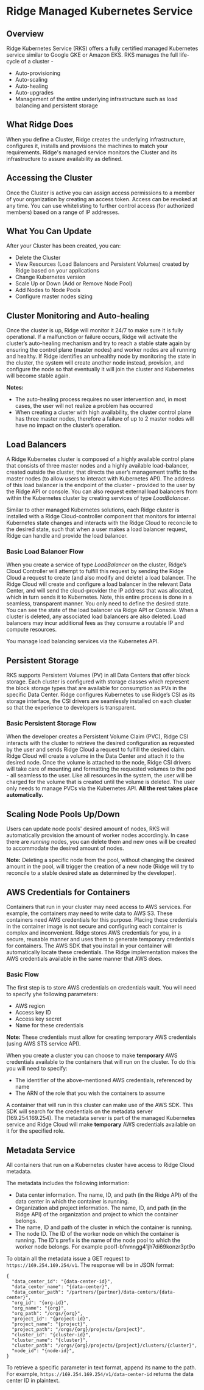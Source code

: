 ﻿# Ridge Managed Kubernetes Service
## Overview
Ridge Kubernetes Service (RKS) offers a fully certified managed Kubernetes service similar to Google GKE or Amazon EKS.
RKS manages the full life-cycle of a cluster -
 - Auto-provisioning
 - Auto-scaling
 - Auto-healing
 - Auto-upgrades
 - Management of the entire underlying infrastructure such as load balancing and persistent storage

## What Ridge Does
When you define a Cluster, Ridge creates the underlying infrastructure, configures it, installs and provisions the machines to match your requirements.
Ridge's managed service monitors the Cluster and its infrastructure to assure availability as defined.

## Accessing the Cluster
Once the Cluster is active you can assign access permissions to a member of your organization by creating an access token.
Access can be revoked at any time.
You can use whitelisting to further control access (for authorized members) based on a range of IP addresses.

## What You Can Update
After your Cluster has been created, you can:
  * Delete the Cluster
  * View Resources (Load Balancers and Persistent Volumes) created by Ridge based on your applications
  * Change Kubernetes version
  * Scale Up or Down (Add or Remove Node Pool)
  * Add Nodes to Node Pools
  * Configure master nodes sizing

## Cluster Monitoring and Auto-healing
Once the cluster is up, Ridge will monitor it 24/7 to make sure it is fully operational.
If a malfunction or failure occurs, Ridge will activate the cluster’s auto-healing mechanism and try to reach a stable state again by ensuring the control plane (master nodes) and worker nodes are all running and healthy.
If Ridge identifies an unhealthy node by monitoring the state in the cluster, the system will create another node instead, provision, and configure the node so that eventually it will join the cluster and Kubernetes will become stable again.

**Notes:**
- The auto-healing process requires no user intervention and, in most cases, the user will not realize a problem has occurred
- When creating a cluster with high availability, the cluster control plane has three master nodes, therefore a failure of up to 2 master nodes will have no impact on the cluster’s operation.

## Load Balancers
A Ridge Kubernetes cluster is composed of a highly available control plane that consists of three master nodes and a highly available load-balancer, created outside the cluster, that directs the user’s management traffic to the master nodes (to allow users to interact with Kubernetes API).
The address of this load balancer is the endpoint of the cluster - provided to the user by the Ridge API or console.
You can also request external load balancers from within the Kubernetes cluster by creating services of type _LoadBalancer_.

Similar to other managed Kubernetes solutions, each Ridge cluster is installed with a Ridge Cloud-controller component that monitors for internal Kubernetes state changes and interacts with the Ridge Cloud to reconcile to the desired state, such that when a user makes a load balancer request, Ridge can handle and provide the load balancer.

### Basic Load Balancer Flow
When you create a service of type _LoadBalancer_ on the cluster, Ridge’s Cloud Controller will attempt to fulfill this request by sending the Ridge Cloud a request to create (and also modify and delete) a load balancer. The Ridge Cloud will create and configure a load balancer in the relevant Data Center, and will send the cloud-provider the IP address that was allocated, which in turn sends it to Kubernetes.
Note, this entire process is done in a seamless, transparent manner. You only need to define the desired state.
You can see the state of the load balancer via Ridge API or Console.
When a cluster is deleted, any associated load balancers are also deleted.
Load balancers may incur additional fees as they consume a routable IP and compute resources.

You manage load balancing services via the Kubernetes API.

## Persistent Storage
RKS supports Persistent Volumes (PV) in all Data Centers that offer block storage.
Each cluster is configured with storage classes which represent the block storage types that are available for consumption as PVs in the specific Data Center.
Ridge configures Kubernetes to use Ridge’s CSI as its storage interface, the CSI drivers are seamlessly installed on each cluster so that the experience to developers is transparent.

### Basic Persistent Storage Flow
When the developer creates a Persistent Volume Claim (PVC), Ridge CSI interacts with the cluster to retrieve the desired configuration as requested by the user and sends Ridge Cloud a request to fulfill the desired claim.
Ridge Cloud will create a volume in the Data Center and attach it to the desired node.
Once the volume is attached to the node, Ridge CSI drivers will take care of mounting and formatting the requested volumes to the pod - all seamless to the user.
Like all resources in the system, the user will be charged for the volume that is created until the volume is deleted.
The user only needs to manage PVCs via the Kubernetes API. **All the rest takes place automatically.**

## Scaling Node Pools Up/Down
Users can update node pools' desired amount of nodes, RKS will automatically provision the amount of worker nodes accordingly.
In case there are _running_ nodes, you can delete them and new ones will be created to accommodate the desired amount of nodes.

**Note:**
Deleting a specific node from the pool, without changing the desired amount in the pool, will trigger the creation of a new node (Ridge will try to reconcile to a stable desired state as determined by the developer).

## AWS Credentials for Containers
Containers that run in your cluster may need access to AWS services.
For example, the containers may need to write data to AWS S3.
These containers need AWS credentials for this purpose.
Placing these credentials in the container image is not secure and configuring each container is complex and inconvenient.
Ridge stores AWS credentials for you, in a secure, reusable manner and uses them to generate temporary credentials for containers.
The AWS SDK that you install in your container will automatically locate these credentials.
The Ridge implementation makes the AWS credentials available in the same manner that AWS does.
### Basic Flow
The first step is to store AWS credentials on credentials vault.
You will need to specify yhe following parameters:
  - AWS region
  - Access key ID
  - Access key secret
  - Name for these credentials

**Note:** These credentials must allow for creating temporary AWS credentials (using AWS STS service API).

When you create a cluster you can choose to make **temporary** AWS credentials available to the containers that will run on the cluster.
To do this you will need to specify:
  - The identifier of the above-mentioned AWS credentials, referenced by name
  - The ARN of the role that you wish the containers to assume

A container that will run in this cluster can make use of the AWS SDK.
This SDK will search for the credentials on the metadata server (169.254.169.254).
The metadata server is part of the managed Kubernetes service and Ridge Cloud will make **temporary** AWS credentials available on it for the specified role.

## Metadata Service
All containers that run on a Kubernetes cluster have access to Ridge Cloud metadata.

The metadata includes the following information:
- Data center information. The name, ID, and path (in the Ridge API) of the data center in which the container is running.
- Organization abd project information. The name, ID, and path (in the Ridge API) of the organization and project to which the container belongs.
- The name, ID and path of the cluster in which the container is running.
- The node ID. The ID of the worker node on which the container is running. The ID's prefix is the name of the node pool to which the worker node belongs. For example pool1-bfnmngg41jh7di69konzr3pt9o


To obtain all the metadata issue a GET request to `https://169.254.169.254/v1`. The response will be in JSON format:


```
{
  "data_center_id": "{data-center-id}",
  "data_center_name": "{data-center}",
  "data_center_path": "/partners/{partner}/data-centers/{data-center}",
  "org_id": "{org-id}",
  "org_name": "{org}",
  "org_path": "/orgs/{org}",
  "project_id": "{project-id}",
  "project_name": "{project}",
  "project_path": "/orgs/{org}/projects/{project}",
  "cluster_id": "{cluster-id}",
  "cluster_name": "{cluster}",
  "cluster_path": "/orgs/{org}/projects/{project}/clusters/{cluster}",
  "node_id": "{node-id}",
}
```
To retrieve a specific parameter in text format, append its name to the path. For example,  `https://169.254.169.254/v1/data-center-id` returns the data center ID in plaintext.
